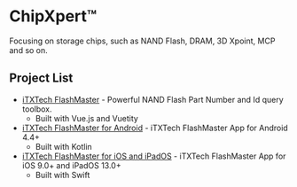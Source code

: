 # ChipXpert™

Focusing on storage chips, such as NAND Flash, DRAM, 3D Xpoint, MCP and so on.

## Project List

* [iTXTech FlashMaster](https://github.com/iTXTech/FlashMaster) - Powerful NAND Flash Part Number and Id query toolbox.
  * Built with Vue.js and Vuetity
* [iTXTech FlashMaster for Android](https://github.com/iTXTech/FlashMasterAndroid) - iTXTech FlashMaster App for Android 4.4+
  * Built with Kotlin
* [iTXTech FlashMaster for iOS and iPadOS](https://github.com/iTXTech/FlashMasteriOS) - iTXTech FlashMaster App for iOS 9.0+ and iPadOS 13.0+
  * Built with Swift
